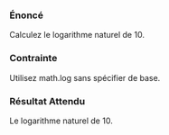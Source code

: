 ### Énoncé

Calculez le logarithme naturel de 10.

### Contrainte 

Utilisez math.log sans spécifier de base.

### Résultat Attendu 

Le logarithme naturel de 10.